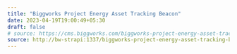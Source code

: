 ```yaml
---
title: "Biggworks Project Energy Asset Tracking Beacon"
date: 2023-04-19T19:00:49+05:30
draft: false
# source: https://cms.biggworks.com/biggworks-project-energy-asset-tracking-beacon
source: http://bw-strapi:1337/biggworks-project-energy-asset-tracking-beacon
---
```


